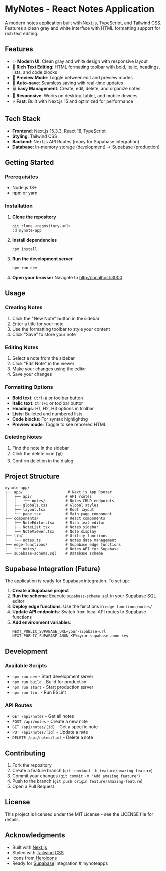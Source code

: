 # MyNotes - React Notes Application

A modern notes application built with Next.js, TypeScript, and Tailwind CSS. Features a clean gray and white interface with HTML formatting support for rich text editing.

## Features

- ✨ **Modern UI**: Clean gray and white design with responsive layout
- 📝 **Rich Text Editing**: HTML formatting toolbar with bold, italic, headings, lists, and code blocks
- 👀 **Preview Mode**: Toggle between edit and preview modes
- 💾 **Auto-save**: Seamless saving with real-time updates
- 🗑️ **Easy Management**: Create, edit, delete, and organize notes
- 📱 **Responsive**: Works on desktop, tablet, and mobile devices
- ⚡ **Fast**: Built with Next.js 15 and optimized for performance

## Tech Stack

- **Frontend**: Next.js 15.3.3, React 18, TypeScript
- **Styling**: Tailwind CSS
- **Backend**: Next.js API Routes (ready for Supabase integration)
- **Database**: In-memory storage (development) → Supabase (production)

## Getting Started

### Prerequisites
- Node.js 18+ 
- npm or yarn

### Installation

1. **Clone the repository**
   ```bash
   git clone <repository-url>
   cd mynote-app
   ```

2. **Install dependencies**
   ```bash
   npm install
   ```

3. **Run the development server**
   ```bash
   npm run dev
   ```

4. **Open your browser**
   Navigate to [http://localhost:3000](http://localhost:3000)

## Usage

### Creating Notes
1. Click the "New Note" button in the sidebar
2. Enter a title for your note
3. Use the formatting toolbar to style your content
4. Click "Save" to store your note

### Editing Notes
1. Select a note from the sidebar
2. Click "Edit Note" in the viewer
3. Make your changes using the editor
4. Save your changes

### Formatting Options
- **Bold text**: `Ctrl+B` or toolbar button
- **Italic text**: `Ctrl+I` or toolbar button
- **Headings**: H1, H2, H3 options in toolbar
- **Lists**: Bulleted and numbered lists
- **Code blocks**: For syntax highlighting
- **Preview mode**: Toggle to see rendered HTML

### Deleting Notes
1. Find the note in the sidebar
2. Click the delete icon (🗑️)
3. Confirm deletion in the dialog

## Project Structure

```
mynote-app/
├── app/                    # Next.js App Router
│   ├── api/               # API routes
│   │   └── notes/         # Notes CRUD endpoints
│   ├── globals.css        # Global styles
│   ├── layout.tsx         # Root layout
│   └── page.tsx           # Main page component
├── components/            # React components
│   ├── NoteEditor.tsx     # Rich text editor
│   ├── NoteList.tsx       # Notes sidebar
│   └── NoteViewer.tsx     # Note display
├── lib/                   # Utility functions
│   └── notes.ts           # Notes data management
├── edge-functions/        # Supabase edge functions
│   └── notes/             # Notes API for Supabase
└── supabase-schema.sql    # Database schema
```

## Supabase Integration (Future)

The application is ready for Supabase integration. To set up:

1. **Create a Supabase project**
2. **Run the schema**: Execute `supabase-schema.sql` in your Supabase SQL editor
3. **Deploy edge functions**: Use the functions in `edge-functions/notes/`
4. **Update API endpoints**: Switch from local API routes to Supabase functions
5. **Add environment variables**:
   ```env
   NEXT_PUBLIC_SUPABASE_URL=your-supabase-url
   NEXT_PUBLIC_SUPABASE_ANON_KEY=your-supabase-anon-key
   ```

## Development

### Available Scripts

- `npm run dev` - Start development server
- `npm run build` - Build for production
- `npm run start` - Start production server
- `npm run lint` - Run ESLint

### API Routes

- `GET /api/notes` - Get all notes
- `POST /api/notes` - Create a new note
- `GET /api/notes/[id]` - Get a specific note
- `PUT /api/notes/[id]` - Update a note
- `DELETE /api/notes/[id]` - Delete a note

## Contributing

1. Fork the repository
2. Create a feature branch (`git checkout -b feature/amazing-feature`)
3. Commit your changes (`git commit -m 'Add amazing feature'`)
4. Push to the branch (`git push origin feature/amazing-feature`)
5. Open a Pull Request

## License

This project is licensed under the MIT License - see the LICENSE file for details.

## Acknowledgments

- Built with [Next.js](https://nextjs.org/)
- Styled with [Tailwind CSS](https://tailwindcss.com/)
- Icons from [Heroicons](https://heroicons.com/)
- Ready for [Supabase](https://supabase.com/) integration
#   m y n o t e a p p s  
 